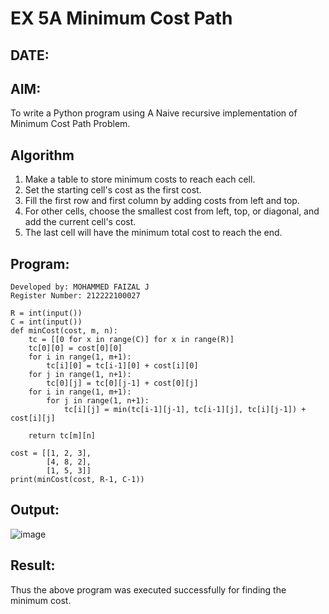# EX 5A Minimum Cost Path
## DATE:
## AIM:
To write a Python program using A Naive recursive implementation of Minimum Cost Path Problem.




## Algorithm
1. Make a table to store minimum costs to reach each cell.
2. Set the starting cell's cost as the first cost.
3. Fill the first row and first column by adding costs from left and top.
4. For other cells, choose the smallest cost from left, top, or diagonal, and add the current cell's cost.
5. The last cell will have the minimum total cost to reach the end.

## Program:
```
Developed by: MOHAMMED FAIZAL J
Register Number: 212222100027
```
```
R = int(input())
C = int(input())
def minCost(cost, m, n):
    tc = [[0 for x in range(C)] for x in range(R)]
    tc[0][0] = cost[0][0]
    for i in range(1, m+1):
        tc[i][0] = tc[i-1][0] + cost[i][0]
    for j in range(1, n+1):
        tc[0][j] = tc[0][j-1] + cost[0][j]
    for i in range(1, m+1):
        for j in range(1, n+1):
            tc[i][j] = min(tc[i-1][j-1], tc[i-1][j], tc[i][j-1]) + cost[i][j]
 
    return tc[m][n]
 
cost = [[1, 2, 3],
        [4, 8, 2],
        [1, 5, 3]]
print(minCost(cost, R-1, C-1))
```

## Output:
![image](https://github.com/user-attachments/assets/de355415-f4d7-4237-9af5-5d93d4835f38)




## Result:
Thus the above program was executed successfully for finding the minimum cost.
